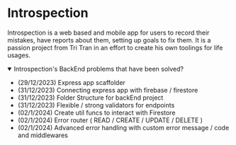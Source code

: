 # Introspection

Introspection is a web based and mobile app for users to record their mistakes, have reports about them, setting up goals to fix them. It is a passion project from Tri Tran in an effort to create his own toolings for life usages.

<details open>
<summary>Introspection's BackEnd problems that have been solved?</summary>
 
- (29/12/2023) Express app scaffolder
- (31/12/2023) Connecting express app with firebase / firestore
- (31/12/2023) Folder Structure for backEnd project
- (31/12/2023) Flexible / strong validators for endpoints
- (02/1/2024) Create util funcs to interact with Firestore
- (02/1/2024) Error router ( READ / CREATE / UPDATE / DELETE )
- (02/1/2024) Advanced error handling with custom error message / code and middlewares

</details>
